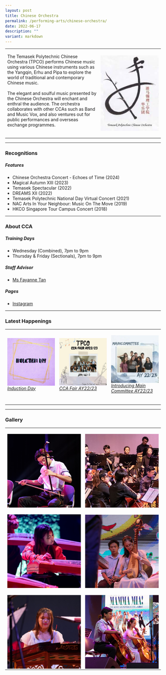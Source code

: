 ```yaml
---
layout: post
title: Chinese Orchestra
permalink: /performing-arts/chinese-orchestra/
date: 2022-06-17
description: ""
variant: markdown
---
```

<table>
	<tbody>
		<tr>
			<td>
				<p>
                    The Temasek Polytechnic Chinese Orchestra (TPCO) performs Chinese music using various Chinese instruments such as the Yangqin, Erhu and Pipa to explore the world of traditional and contemporary Chinese music.
					<br>
					<br>
                    The elegant and soulful music presented by the Chinese Orchestra will enchant and enthral the audience. The orchestra collaborates with other CCAs such as Band and Music Vox, and also ventures out for public performances and overseas exchange programmes.
					<br>
					<br>
				</p>
			</td>
			<td style="width:40%">
				<img alt="CO" style="display:block;margin-left:auto;margin-right:auto;" src="/images/Arts/CO/CO_logo.png">
			</td>
		</tr>
	</tbody>
</table>
	
<hr>
	
### Recognitions

##### Features
	
<ul>
	<li>Chinese Orchestra Concert - Echoes of Time (2024)	
			</li><li>Magical Autumn XIII (2023)
    </li><li>Temasek Spectacular (2022)</li>
    <li>DREAMS XII (2022)</li>
    <li>Temasek Polytechnic National Day Virtual Concert (2021)</li>
    <li>NAC Arts In Your Neighbour: Music On The Move (2019)</li>
    <li>HKCO Singapore Tour Campus Concert (2018)</li>
</ul>

<hr>

### About CCA

##### Training Days
            
<ul>    
    <li>Wednesday (Combined), 7pm to 9pm</li>
    <li>Thursday &amp; Friday (Sectionals), 7pm to 9pm</li>
</ul>


#####  Staff Advisor

<ul>
	<li>
		<a href="Fayanne_tan@tp.edu.sg">Ms Fayanne Tan</a>
</li></ul>

##### Pages

<ul>
	<li><a href="https://www.instagram.com/tpchineseorchestra">Instagram</a></li>
</ul>

<hr>

### Latest Happenings

<table>
    <tbody><tr>
        <td style="width:33%"><br>
            <a href="https://www.instagram.com/p/CdxoOHQJIHI/">
                <img src="/images/Arts/CO/CO_Induction Day.png" style="display:block;margin-left:auto;margin-right:auto;" alt="Chinese Orchestra">
                <h6 style="margin-top:0%">Induction Day</h6>
            </a>
        </td>
        <td style="width:33%"><br>
            <a href="https://www.instagram.com/p/Cco2MFnpiUd/">
                <img src="/images/Arts/CO/CO_CCA Fair AY22-23.png" style="display:block;margin-left:auto;margin-right:auto;" alt="Chinese Orchestra">
                <h6 style="margin-top:0%">CCA Fair AY22/23</h6> 
            </a>
        </td>
        <td style="width:33%"><br>
            <a href="https://www.instagram.com/p/CcfdpjZPW8H/">
                <img src="/images/Arts/CO/CO_Main Committee AY22-23.png" style="display:block;margin-left:auto;margin-right:auto;" alt="Chinese Orchestra">
                <h6 style="margin-top:0%">Introducing Main Committee AY22/23</h6>
            </a>
        </td>
    </tr>
</tbody></table>
	
<hr>

### Gallery

<table>
	<tbody>
		<tr>
			<td style="width:50%"><br>
				<img alt="CO" style="display:block;margin-left:auto;margin-right:auto;" src="/images/Arts/CO/CO_pic_1.jpg">
			</td>
			<td style="width:50%"><br>
				<img alt="CO" style="display:block;margin-left:auto;margin-right:auto;" src="/images/Arts/CO/CO_pic_2.jpg">
			</td>
		</tr>
		<tr>
			<td style="width:50%"><br>
				<img alt="CO" style="display:block;margin-left:auto;margin-right:auto;" src="/images/Arts/CO/CO_pic_3.jpg">
			</td>
			<td style="width:50%"><br>
				<img alt="CO" style="display:block;margin-left:auto;margin-right:auto;" src="/images/Arts/CO/CO_pic_4.jpg">
			</td>
		</tr>
		<tr>
			<td style="width:50%"><br>
				<img alt="CO" style="display:block;margin-left:auto;margin-right:auto;" src="/images/Arts/CO/CO_pic_5.jpg">
			</td>
			<td style="width:50%"><br>
				<img alt="CO" style="display:block;margin-left:auto;margin-right:auto;" src="/images/Arts/CO/CO_pic_6.jpg">
			</td>
		</tr>
	</tbody>
</table>